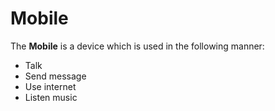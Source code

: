 # Mobile

The **Mobile** is a device which is used in the following manner:

* Talk
* Send message
* Use internet
* Listen music
